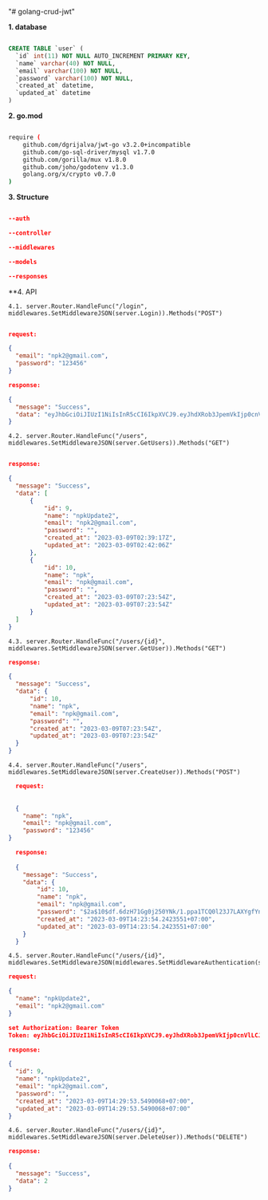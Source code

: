 "# golang-crud-jwt" 

**1. database**

```sql

CREATE TABLE `user` (
  `id` int(11) NOT NULL AUTO_INCREMENT PRIMARY KEY,
  `name` varchar(40) NOT NULL,
  `email` varchar(100) NOT NULL,
  `password` varchar(100) NOT NULL,
  `created_at` datetime,
  `updated_at` datetime
) 

```

**2. go.mod**

```bash

require (
	github.com/dgrijalva/jwt-go v3.2.0+incompatible
	github.com/go-sql-driver/mysql v1.7.0
	github.com/gorilla/mux v1.8.0
	github.com/joho/godotenv v1.3.0
	golang.org/x/crypto v0.7.0
)

```

**3. Structure**

 ```json
 
--auth

--controller

--middlewares

--models

--responses
```

**4. API


	4.1. server.Router.HandleFunc("/login", middlewares.SetMiddlewareJSON(server.Login)).Methods("POST")
  
  ```json
  
  request: 
  
  {
    "email": "npk2@gmail.com",
    "password": "123456"
  }
  
  response: 
  
  {
    "message": "Success",
    "data": "eyJhbGciOiJIUzI1NiIsInR5cCI6IkpXVCJ9.eyJhdXRob3JpemVkIjp0cnVlLCJleHAiOjE2NzgzNTA1MTAsInVzZXJfaWQiOjl9.f3nIncrf-6jTkL21CTZ2uCTvGSogXqv87rVXuYy-bgc"
}

```

	4.2. server.Router.HandleFunc("/users", middlewares.SetMiddlewareJSON(server.GetUsers)).Methods("GET")
  
  
  ```json
  
 response:
 
  {
    "message": "Success",
    "data": [
        {
            "id": 9,
            "name": "npkUpdate2",
            "email": "npk2@gmail.com",
            "password": "",
            "created_at": "2023-03-09T02:39:17Z",
            "updated_at": "2023-03-09T02:42:06Z"
        },
        {
            "id": 10,
            "name": "npk",
            "email": "npk@gmail.com",
            "password": "",
            "created_at": "2023-03-09T07:23:54Z",
            "updated_at": "2023-03-09T07:23:54Z"
        }
    ]
}

```
  
	4.3. server.Router.HandleFunc("/users/{id}", middlewares.SetMiddlewareJSON(server.GetUser)).Methods("GET")
  
  ```json
  response:
  
  {
    "message": "Success",
    "data": {
        "id": 10,
        "name": "npk",
        "email": "npk@gmail.com",
        "password": "",
        "created_at": "2023-03-09T07:23:54Z",
        "updated_at": "2023-03-09T07:23:54Z"
    }
}
```
 
	4.4. server.Router.HandleFunc("/users", middlewares.SetMiddlewareJSON(server.CreateUser)).Methods("POST")

```json
  request:
     
  
  {
    "name": "npk",
    "email": "npk@gmail.com",
    "password": "123456"
}

  response:
  
  {
    "message": "Success",
    "data": {
        "id": 10,
        "name": "npk",
        "email": "npk@gmail.com",
        "password": "$2a$10$df.6dzH71Gg0j250YNk/1.ppa1TCQ0l23J7LAXYgfYnKByK8FQeP2",
        "created_at": "2023-03-09T14:23:54.2423551+07:00",
        "updated_at": "2023-03-09T14:23:54.2423551+07:00"
    }
  }
```
 
	4.5. server.Router.HandleFunc("/users/{id}", middlewares.SetMiddlewareJSON(middlewares.SetMiddlewareAuthentication(server.UpdateUser))).Methods("PUT")
  
  ```json
  request:
  
  {
    "name": "npkUpdate2",
    "email": "npk2@gmail.com"
  }

  set Authorization: Bearer Token
  Token: eyJhbGciOiJIUzI1NiIsInR5cCI6IkpXVCJ9.eyJhdXRob3JpemVkIjp0cnVlLCJleHAiOjE2NzgzMzU4OTIsInVzZXJfaWQiOjl9.eE26o1FV80XvVM898qpO_Ns3ZA79455n93obgCpvH6U
  
  response: 
  
  {
    "id": 9,
    "name": "npkUpdate2",
    "email": "npk2@gmail.com",
    "password": "",
    "created_at": "2023-03-09T14:29:53.5490068+07:00",
    "updated_at": "2023-03-09T14:29:53.5490068+07:00"
}
```
  
	4.6. server.Router.HandleFunc("/users/{id}", middlewares.SetMiddlewareJSON(server.DeleteUser)).Methods("DELETE")
  
  ```json
response:
    
  {
    "message": "Success",
    "data": 2
  }

 ```
